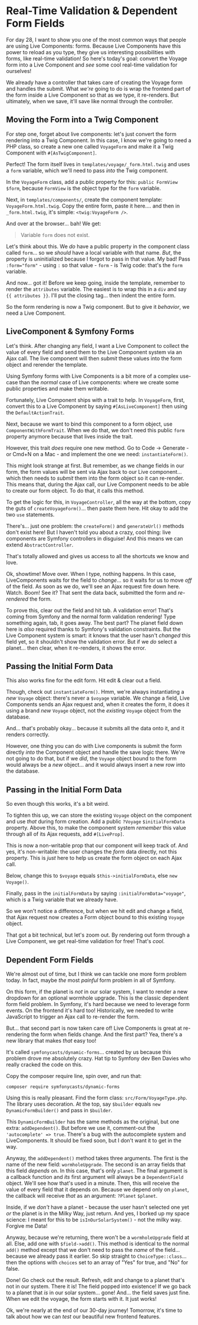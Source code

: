 # Real-Time Validation & Dependent Form Fields

For day 28, I want to show you one of the most common ways that people are using
Live Components: forms. Because Live Components have this power to reload as
you type, they give us interesting possibilities with forms, like real-time validation!
So here's today's goal: convert the Voyage form into a Live Component and *see*
some cool real-time validation for ourselves!

We already have a controller that takes care of creating the Voyage form and
handles the submit. What *we're* going to do is wrap the frontend part of the form
inside a Live Component so that as we type, it re-renders. But ultimately,
when we save, it'll save like normal through the controller.

## Moving the Form into a Twig Component

For step one, forget about live components: let's just convert the form rendering
into a Twig Component. In this case, I know we're going to need a PHP class, so
create a new one called `VoyageForm` and make it a Twig Component with
`#[AsTwigComponent]`.

Perfect! The form itself lives in `templates/voyage/_form.html.twig` and uses
a `form` variable, which we'll need to pass *into* the Twig component.

In the `VoyageForm` class, add a public property for this: `public FormView $form`,
because `FormView` is the object type for the `form` variable.

Next, in `templates/components/`, create the component template: `VoyageForm.html.twig`.
Copy the entire form, paste it here.... and then in `_form.html.twig`, it's simple:
`<twig:VoyageForm />`.

And over at the browser... bah! We get:

> Variable `form` does not exist.

Let's think about this. We *do* have a public property in the component class called
`form`... so we *should* have a local variable with that name. *But*, the property
is uninitialized because I forgot to pass in that value. My bad! Pass
`:form="form"` - using `:` so that value - `form` - is Twig code: that's the
`form` variable.

And now... got it! Before we keep going, inside the template, remember to render
the `attributes` variable. The easiest is to wrap this in a `div` and say
`{{ attributes }}`. I'll put the closing tag... then indent the entire form.

So the form rendering is now a Twig component. But to give it *behavior*, we
need a Live Component.

## LiveComponent & Symfony Forms

Let's think. After changing any field, I want a Live Component to collect the value
of every field and send them to the Live Component system via an Ajax call. The
live component will then *submit* these values into the form object and rerender
the template.

Using Symfony forms with Live Components is a bit more of a complex use-case than
the *normal* case of Live components: where we create some public properties and
make them writable.

Fortunately, Live Component ships with a trait to help. In `VoyageForm`, first,
convert this to a Live Component by saying `#[AsLiveComponent]` then using the
`DefaultActionTrait`.

Next, because we want to bind this component to a form object, use
`ComponentWithFormTrait`. When we do that, we don't need this public `form`
property anymore because that lives inside the trait.

However, this trait *does* require one new method. Go to Code -> Generate - or
Cmd+N on a Mac - and implement the one we need: `instantiateForm()`.

This might look strange at first. But remember, as we change fields in our form, the
form values will be sent via Ajax back to our Live component... which then needs
to *submit* them into the form object so it can re-render. This means that, during
the Ajax call, our Live Component needs to be able to create our form object. To
do that, it calls this method.

To get the logic for this, in `VoyageController`, all the way at the bottom, copy
the guts of `createVoyageForm()`... then paste them here. Hit okay to add
the two `use` statements.

There's... just one problem: the `createForm()` and `generateUrl()` methods don't
exist here! But I haven't told you about a crazy, cool thing: live components
are Symfony controllers in disguise! And this means we can extend
`AbstractController`.

That's totally allowed and gives us access to all the
shortcuts we know and love.

Ok, showtime! Move over. When I type, nothing happens. In
this case, LiveComponents waits for the field to *change*... so it waits for us
to move *off* of the field. As soon as we do, we'll see an Ajax request fire
down here. Watch. Boom! See it? That sent the data back, submitted the form and
*re-rendered* the form.

To prove this, clear out the field and hit tab. A validation error! That's coming
from Symfony and the normal form validation rendering! Type something again, tab,
it goes away. The best part? The planet field down here is *also* required thanks
to Symfony's validation constraints. But the Live Component system is smart: it
knows that the user hasn't *changed* this field yet, so it shouldn't show the
validation error. But if we *do* select a planet... then clear, when it re-renders,
it shows the error.

## Passing the Initial Form Data

This also works fine for the edit form. Hit edit & clear out a field.

Though, check out `instantiateForm()`. Hmm, we're always instantiating a
*new* `Voyage` object: there's never a `$voyage` variable. We change a field,
Live Components sends an Ajax request and, when it creates the form, it does it
using a brand *new* `Voyage` object, not the *existing* `Voyage` object from
the database.

And... that's probably okay... because it submits all the data onto it, and it
renders correctly.

However, one thing you can do with Live components is submit the form directly
*into* the Component object and handle the save logic there. We're not going to do
that, but if we *did*, the `Voyage` object bound to the form would always be a *new*
object... and it would always insert a new row into the database. 

## Passing in the Initial Form Data

So even though this works, it's a bit weird.

To tighten this up, we can store the existing `Voyage` object on the component
and use *that* during form creation. Add a public `?Voyage` `$initialFormData`
property. Above this, to make the component system *remember* this value through
all of its Ajax requests, add `#[LiveProp]`.

This is now a non-writable prop that our component will keep track of. And yes,
it's non-writable: the user changes the *form* data directly, not this property.
This is *just* here to help us create the form object on each Ajax call.

Below, change this to `$voyage` equals `$this->initialFormData`, else `new Voyage()`.

Finally, pass in the `initialFormData` by saying `:initialFormData="voyage"`, which
is a Twig variable that we already have.

So we won't notice a difference, but when we hit edit and change a field,
that Ajax request now creates a Form object bound to this existing `Voyage` object.

That got a bit technical, but let's zoom out. By rendering out form through
a Live Component, we get real-time validation for free! That's *cool*.

## Dependent Form Fields

We're almost out of time, but I think we can tackle one more form problem today.
In fact, maybe *the* most *painful* form problem in all of Symfony.

On this form, if the planet is *not* in our solar system, I want to render a new
dropdown for an optional wormhole upgrade. This is the classic dependent form field
problem. In Symfony, it's hard because we need to leverage form events. On
the frontend it's hard too! Historically, we needed to write JavaScript
to trigger an Ajax call to re-render the form.

But... that second part is now taken care of! Live Components is great at
re-rendering the form when fields change. And the first part? Yea, there's a new
library that makes *that* easy too!

It's called `symfonycasts/dynamic-forms`... created by us because this problem
drove me absolutely crazy. Hat tip to Symfony dev Ben Davies who really
cracked the code on this.

Copy the composer require line, spin over, and run that:

```terminal-silent
composer require symfonycasts/dynamic-forms
```

Using this is really pleasant. Find the form class: `src/Form/VoyageType.php`.
The library uses decoration. At the top, say `$builder` equals
`new DynamicFormBuilder()` and pass in `$builder`.

This `DynamicFormBuilder` has the same methods as the original, but one extra:
`addDependent()`. But before we use it, comment-out the
`'autocomplete' => true`. There's a bug with the autocomplete system and LiveComponents.
It should be fixed soon, but I don't want it to get in the way.

Anyway, the `addDependent()` method takes three arguments. The first is the name
of the new field: `wormholeUpgrade`. The second is an array fields that
this field *depends* on. In this case, that's only `planet`. The final
argument is a callback function and *its* first argument will always be a
`DependentField` object. We'll see how that's used in a minute. Then, this will
receive the value of every field that it depends on. Because we depend only
on `planet`, the callback will receive *that* as an argument: `?Planet` `$planet`.

Inside, if we *don't* have a planet - because the user hasn't selected one yet
*or* the planet is in the Milky Way, just return. And yes, I borked up my
space science: I meant for this to be `isInOurSolarSystem()` - not the milky way.
Forgive me Data!

Anyway, because we're returning, there won't be a `wormholeUpgrade`
field at all. Else, add one with `$field->add()`. This method is identical
to the normal `add()` method except that we don't need to pass the *name* of the
field... because we already pass it earlier. So skip straight to
`ChoiceType::class`... then the options with `choices` set to an array of "Yes"
for true, and "No" for false.

Done! Go check out the result. Refresh, edit and change to a planet that's not in
our system. There it is! The field popped into existence! If we go back to a planet
that *is* in our solar system... gone! And... the field saves just fine. When we
edit the voyage, the form starts with it. It just works!

Ok, we're nearly at the end of our 30-day journey! Tomorrow, it's time to talk
about how we can *test* our beautiful new frontend features.
